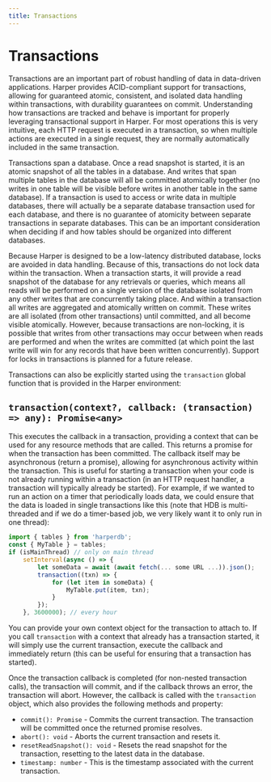 ```yaml
---
title: Transactions
---
```


# Transactions

Transactions are an important part of robust handling of data in data-driven applications. Harper provides ACID-compliant support for transactions, allowing for guaranteed atomic, consistent, and isolated data handling within transactions, with durability guarantees on commit. Understanding how transactions are tracked and behave is important for properly leveraging transactional support in Harper. For most operations this is very intuitive, each HTTP request is executed in a transaction, so when multiple actions are executed in a single request, they are normally automatically included in the same transaction.

Transactions span a database. Once a read snapshot is started, it is an atomic snapshot of all the tables in a database. And writes that span multiple tables in the database will all be committed atomically together (no writes in one table will be visible before writes in another table in the same database). If a transaction is used to access or write data in multiple databases, there will actually be a separate database transaction used for each database, and there is no guarantee of atomicity between separate transactions in separate databases. This can be an important consideration when deciding if and how tables should be organized into different databases.

Because Harper is designed to be a low-latency distributed database, locks are avoided in data handling. Because of this, transactions do not lock data within the transaction. When a transaction starts, it will provide a read snapshot of the database for any retrievals or queries, which means all reads will be performed on a single version of the database isolated from any other writes that are concurrently taking place. And within a transaction all writes are aggregated and atomically written on commit. These writes are all isolated (from other transactions) until committed, and all become visible atomically. However, because transactions are non-locking, it is possible that writes from other transactions may occur between when reads are performed and when the writes are committed (at which point the last write will win for any records that have been written concurrently). Support for locks in transactions is planned for a future release.

Transactions can also be explicitly started using the `transaction` global function that is provided in the Harper environment:

## `transaction(context?, callback: (transaction) => any): Promise<any>`

This executes the callback in a transaction, providing a context that can be used for any resource methods that are called. This returns a promise for when the transaction has been committed. The callback itself may be asynchronous (return a promise), allowing for asynchronous activity within the transaction. This is useful for starting a transaction when your code is not already running within a transaction (in an HTTP request handler, a transaction will typically already be started). For example, if we wanted to run an action on a timer that periodically loads data, we could ensure that the data is loaded in single transactions like this (note that HDB is multi-threaded and if we do a timer-based job, we very likely want it to only run in one thread):

```javascript
import { tables } from 'harperdb';
const { MyTable } = tables;
if (isMainThread) // only on main thread
	setInterval(async () => {
		let someData = await (await fetch(... some URL ...)).json();
		transaction((txn) => {
			for (let item in someData) {
				MyTable.put(item, txn);
			}
		});
	}, 3600000); // every hour
```

You can provide your own context object for the transaction to attach to. If you call `transaction` with a context that already has a transaction started, it will simply use the current transaction, execute the callback and immediately return (this can be useful for ensuring that a transaction has started).

Once the transaction callback is completed (for non-nested transaction calls), the transaction will commit, and if the callback throws an error, the transaction will abort. However, the callback is called with the `transaction` object, which also provides the following methods and property:

- `commit(): Promise` - Commits the current transaction. The transaction will be committed once the returned promise resolves.
- `abort(): void` - Aborts the current transaction and resets it.
- `resetReadSnapshot(): void` - Resets the read snapshot for the transaction, resetting to the latest data in the database.
- `timestamp: number` - This is the timestamp associated with the current transaction.
